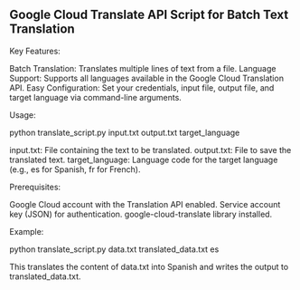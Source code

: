## Google Cloud Translate API Script for Batch Text Translation

Key Features:

Batch Translation: Translates multiple lines of text from a file.
Language Support: Supports all languages available in the Google Cloud Translation API.
Easy Configuration: Set your credentials, input file, output file, and target language via command-line arguments.

Usage:

python translate_script.py input.txt output.txt target_language

input.txt: File containing the text to be translated.
output.txt: File to save the translated text.
target_language: Language code for the target language (e.g., es for Spanish, fr for French).

Prerequisites:

Google Cloud account with the Translation API enabled.
Service account key (JSON) for authentication.
google-cloud-translate library installed.

Example:

python translate_script.py data.txt translated_data.txt es

This translates the content of data.txt into Spanish and writes the output to translated_data.txt.
